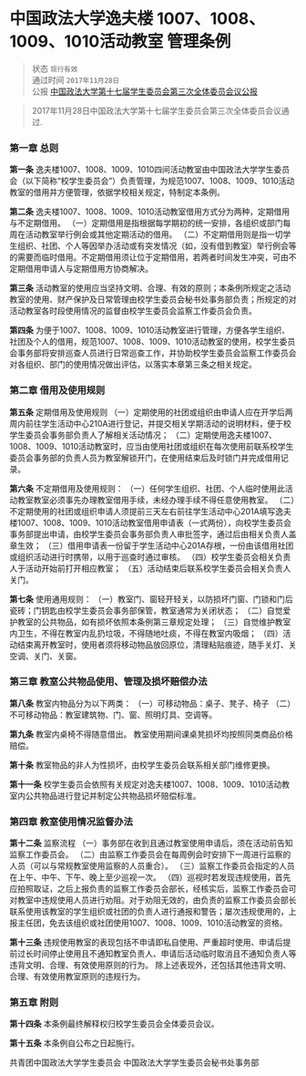 # 中国政法大学逸夫楼 1007、1008、1009、1010活动教室 管理条例

> 状态 `现行有效` <br>
通过时间 `2017年11月28日` <br>
公报 [中国政法大学第十七届学生委员会第三次全体委员会议公报](https://mp.weixin.qq.com/s/HEcptRCjRFO0eNh1cXt2LQ)

> 2017年11月28日中国政法大学第十七届学生委员会第三次全体委员会议通过.

### 第一章 总则

**第一条** 逸夫楼1007、1008、1009、1010四间活动教室由中国政法大学学生委员会（以下简称“校学生委员会”）负责管理，为规范1007、1008、1009、1010活动教室的借用并方便管理，依据学校相关规定，特制定本条例。

**第二条** 逸夫楼1007、1008、1009、1010活动教室借用方式分为两种，定期借用与不定期借用。 （一）定期借用是指根据每学期初的统一安排，各组织或部门每周在活动教室举行例会或其他定期活动的借用。 （二）不定期借用则是指一切学生组织、社团、个人等因举办活动或有突发情况（如，没有借到教室）举行例会等的需要而临时借用。不定期借用须让位于定期借用，若两者时间发生冲突，可由不定期借用申请人与定期借用方协商解决。

**第三条** 活动教室的使用应当坚持文明、合理、有效的原则；本条例所规定之活动教室的使用、财产保护及日常管理由校学生委员会秘书处事务部负责；所规定的对活动教室各时段使用情况的监督由校学生委员会监察工作委员会负责。

**第四条** 为便于1007、1008、1009、1010活动教室进行管理，方便各学生组织、社团及个人的借用，规范1007、1008、1009、1010活动教室的使用，校学生委员会事务部将安排巡查人员进行日常巡查工作，并协助校学生委员会监察工作委员会对各组织、部门的使用情况做出评估，以落实本章第三条之相关规定。

### 第二章  借用及使用规则

**第五条** 定期借用及使用规则 （一）定期使用的社团或组织由申请人应在开学后两周内前往学生活动中心210A进行登记，并提交相关学期活动的说明材料，便于校学生委员会事务部负责人了解相关活动情况； （二）定期使用逸夫楼1007、1008、1009、1010活动教室时，应当由使用社团或组织在每次使用前联系校学生委员会事务部的负责人员为教室解锁开门，在使用结束后及时锁门并完成借用记录。

**第六条** 不定期借用及使用规则： （一）任何学生组织、社团、个人临时使用此活动教室教室必须事先办理教室借用手续，未经办理手续不得任意使用教室。 （二）不定期使用的社团或组织申请人须提前三天左右前往学生活动中心201A填写逸夫楼1007、1008、1009、1010活动教室借用申请表（一式两份），向校学生委员会事务部提出申请，由校学生委员会事务部负责人审批签字，通过后由相关负责人盖章生效； （三）借用申请表一份留于学生活动中心201A存根，一份由该借用社团或组织活动进行时携带，以用于巡查时通过审核。 （四）校学生委员会相关负责人于活动开始前打开相应教室； （五）活动结束后联系校学生委员会相关负责人关门。

**第七条** 使用通用规则： （一）教室门、窗轻开轻关，以防损坏门窗、门锁和门后瓷砖；门钥匙由校学生委员会事务部保管，教室通常为关闭状态； （二）自觉爱护教室的公共物品，如有损坏依照本条例第三章规定处理； （三）自觉维护教室内卫生，不得在教室内乱扔垃圾，不得随地吐痰，不得在教室内吸烟； （四）活动结束离开教室时，使用者须将移动物品放回原位，清理粘贴痕迹，随手关灯、关空调、关门、关窗。

### 第三章  教室公共物品使用、管理及损坏赔偿办法

**第八条** 教室内物品分为以下两类： （一）可移动物品：桌子、凳子、椅子 （二）不可移动物品：教室建筑物、门、窗、照明灯具、空调等。

**第九条** 教室内桌椅不得随意借出。 教室使用期间课桌凳损坏均按照同类商品价格赔偿。

**第十条** 教室物品的非人为性损坏，由校学生委员会联系相关部门维修更换。

**第十一条** 校学生委员会依照有关规定对逸夫楼1007、1008、1009、1010活动教室内公共物品进行登记并制定公共物品损坏赔偿标准。

### 第四章  教室使用情况监督办法

**第十二条** 监察流程 （一）事务部在收到且通过教室使用申请后，须在活动前告知监察工作委员会。 （二）由监察工作委员会在每周例会时安排下一周进行监察的人员（可以与常规教室使用监察的人员重合）。 （三）监察工作委员会指定的人员在上午、中午、下午、晚上至少巡视一次。 （四）巡视时若发现违规使用，首先应拍照取证，之后上报负责的监察工作委员会部长，经核实后，监察工作委员会可对教室中违规使用人员进行劝阻。对于劝阻无效的，由负责的监察工作委员会部长联系使用该教室的学生组织或社团的负责人进行通报和警告；屡次违规使用的，上报主任团，免去该组织或社团使用1007、1008、1009、1010活动教室的资格。

**第十三条** 违规使用教室的表现包括不申请即私自使用、严重超时使用、申请后提前过长时间停止使用且不通知教室负责人、申请后活动临时取消且不通知负责人等违背文明、合理、有效使用原则的行为。 除上述表现外，还包括其他违背文明、合理、有效使用教室原则的违规行为。

### 第五章  附则

**第十四条** 本条例最终解释权归校学生委员会全体委员会议。

**第十五条** 本条例自公布之日起施行。

共青团中国政法大学学生委员会 中国政法大学学生委员会秘书处事务部

